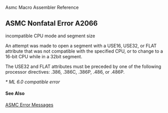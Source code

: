 Asmc Macro Assembler Reference

## ASMC Nonfatal Error A2066

incompatible CPU mode and segment size

An attempt was made to open a segment with a USE16, USE32, or FLAT attribute that was not compatible with the specified CPU, or to change to a 16-bit CPU while in a 32bit segment.

The USE32 and FLAT attributes must be preceded by one of the following processor directives: .386, .386C, .386P, .486, or .486P.

_* ML 6.0 compatible error_

#### See Also

[ASMC Error Messages](readme.md)